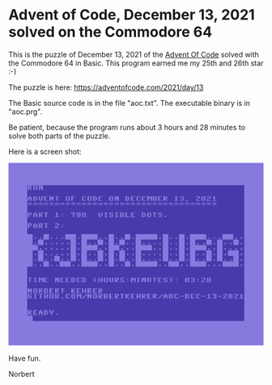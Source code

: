 # Advent of Code, December 13, 2021 solved on the Commodore 64
This is the puzzle of December 13, 2021 of the [Advent Of Code](https://adventofcode.com/) solved with the Commodore 64 in Basic. This program earned me my 25th and 26th star :-)

The puzzle is here: https://adventofcode.com/2021/day/13

The Basic source code is in the file "aoc.txt". The executable binary is in "aoc.prg".

Be patient, because the program runs about 3 hours and 28 minutes to solve both parts of the puzzle.

Here is a screen shot:

![Advent of Code, Dec 13, 2021 on the C64](https://github.com/norbertkehrer/aoc-dec-13-2021/blob/main/c64_aoc_dec_13_2021.PNG "Advent of Code, Dec 13, 2021 on the C64")

Have fun.

Norbert
